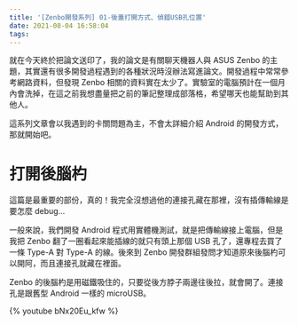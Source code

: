 ```yaml
---
title: '[Zenbo開發系列] 01-後蓋打開方式、偵錯USB孔位置'
date: 2021-08-04 16:58:04
tags:
---
```


就在今天終於把論文送印了，我的論文是有關聊天機器人與 ASUS Zenbo 的主題，其實還有很多開發過程遇到的各種狀況時沒辦法寫進論文。開發過程中常常參考網路資料，但發現 Zenbo 相關的資料實在太少了。實驗室的電腦預計在一個月內會洗掉，在這之前我想盡量把之前的筆記整理成部落格，希望哪天也能幫助到其他人。

這系列文章會以我遇到的卡關問題為主，不會太詳細介紹 Android 的開發方式，那就開始吧。
<!--more-->

# 打開後腦杓
這篇是最重要的部份，真的！我完全沒想過他的連接孔藏在那裡，沒有插傳輸線是要怎麼 debug...

一般來說，我們開發 Android 程式用實體機測試，就是把傳輸線接上電腦，但是我把 Zenbo 翻了一圈看起來能插線的就只有頭上那個 USB 孔了，還專程去買了一條 Type-A 對 Type-A 的線。後來到 Zenbo 開發群組發問才知道原來後腦杓可以開阿，而且連接孔就藏在裡面。

Zenbo 的後腦杓是用磁鐵吸住的，只要從後方脖子兩邊往後拉，就會開了。連接孔是跟舊型 Android 一樣的 microUSB。

{% youtube bNx20Eu_kfw %}
